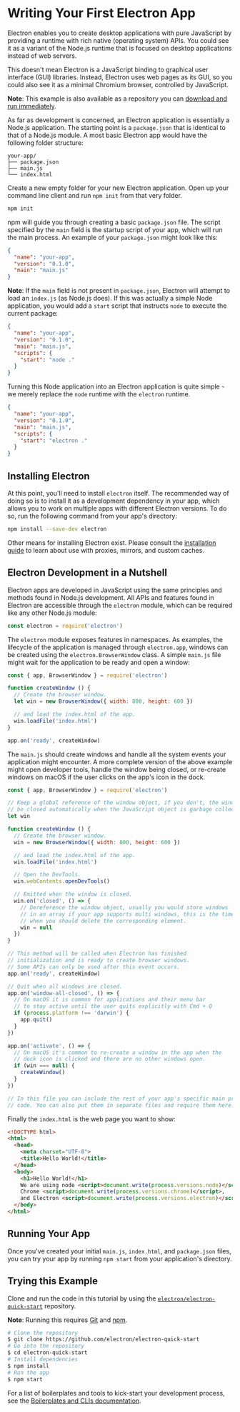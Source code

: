 # Writing Your First Electron App

Electron enables you to create desktop applications with pure JavaScript by
providing a runtime with rich native (operating system) APIs. You could see it
as a variant of the Node.js runtime that is focused on desktop applications
instead of web servers.

This doesn't mean Electron is a JavaScript binding to graphical user interface
(GUI) libraries. Instead, Electron uses web pages as its GUI, so you could also
see it as a minimal Chromium browser, controlled by JavaScript.

**Note**: This example is also available as a repository you can
[download and run immediately](https://github.com/electron/electron-quick-start).

As far as development is concerned, an Electron application is essentially a
Node.js application. The starting point is a `package.json` that is identical
to that of a Node.js module. A most basic Electron app would have the following
folder structure:

```text
your-app/
├── package.json
├── main.js
└── index.html
```

Create a new empty folder for your new Electron application. Open up your
command line client and run `npm init` from that very folder.

```sh
npm init
```

npm will guide you through creating a basic `package.json` file. The script
specified by the `main` field is the startup script of your app, which will
run the main process. An example of your `package.json` might look like this:

```json
{
  "name": "your-app",
  "version": "0.1.0",
  "main": "main.js"
}
```

__Note__: If the `main` field is not present in `package.json`, Electron will
attempt to load an `index.js` (as Node.js does). If this was actually
a simple Node application, you would add a `start` script that instructs `node`
to execute the current package:

```json
{
  "name": "your-app",
  "version": "0.1.0",
  "main": "main.js",
  "scripts": {
    "start": "node ."
  }
}
```

Turning this Node application into an Electron application is quite simple - we
merely replace the `node` runtime with the `electron` runtime.

```json
{
  "name": "your-app",
  "version": "0.1.0",
  "main": "main.js",
  "scripts": {
    "start": "electron ."
  }
}
```

## Installing Electron

At this point, you'll need to install `electron` itself. The recommended way
of doing so is to install it as a development dependency in your app, which
allows you to work on multiple apps with different Electron versions. To do so,
run the following command from your app's directory:

```sh
npm install --save-dev electron
```

Other means for installing Electron exist. Please consult the
[installation guide](installation.md) to learn about use with proxies, mirrors,
and custom caches.

## Electron Development in a Nutshell

Electron apps are developed in JavaScript using the same principles and methods
found in Node.js development. All APIs and features found in Electron are
accessible through the `electron` module, which can be required like any other
Node.js module:

```javascript
const electron = require('electron')
```

The `electron` module exposes features in namespaces. As examples, the lifecycle
of the application is managed through `electron.app`, windows can be created
using the `electron.BrowserWindow` class. A simple `main.js` file might wait
for the application to be ready and open a window:

```javascript
const { app, BrowserWindow } = require('electron')

function createWindow () {
  // Create the browser window.
  let win = new BrowserWindow({ width: 800, height: 600 })

  // and load the index.html of the app.
  win.loadFile('index.html')
}

app.on('ready', createWindow)
```

The `main.js` should create windows and handle all the system events your
application might encounter. A more complete version of the above example
might open developer tools, handle the window being closed, or re-create
windows on macOS if the user clicks on the app's icon in the dock.

```javascript
const { app, BrowserWindow } = require('electron')

// Keep a global reference of the window object, if you don't, the window will
// be closed automatically when the JavaScript object is garbage collected.
let win

function createWindow () {
  // Create the browser window.
  win = new BrowserWindow({ width: 800, height: 600 })

  // and load the index.html of the app.
  win.loadFile('index.html')

  // Open the DevTools.
  win.webContents.openDevTools()

  // Emitted when the window is closed.
  win.on('closed', () => {
    // Dereference the window object, usually you would store windows
    // in an array if your app supports multi windows, this is the time
    // when you should delete the corresponding element.
    win = null
  })
}

// This method will be called when Electron has finished
// initialization and is ready to create browser windows.
// Some APIs can only be used after this event occurs.
app.on('ready', createWindow)

// Quit when all windows are closed.
app.on('window-all-closed', () => {
  // On macOS it is common for applications and their menu bar
  // to stay active until the user quits explicitly with Cmd + Q
  if (process.platform !== 'darwin') {
    app.quit()
  }
})

app.on('activate', () => {
  // On macOS it's common to re-create a window in the app when the
  // dock icon is clicked and there are no other windows open.
  if (win === null) {
    createWindow()
  }
})

// In this file you can include the rest of your app's specific main process
// code. You can also put them in separate files and require them here.
```

Finally the `index.html` is the web page you want to show:

```html
<!DOCTYPE html>
<html>
  <head>
    <meta charset="UTF-8">
    <title>Hello World!</title>
  </head>
  <body>
    <h1>Hello World!</h1>
    We are using node <script>document.write(process.versions.node)</script>,
    Chrome <script>document.write(process.versions.chrome)</script>,
    and Electron <script>document.write(process.versions.electron)</script>.
  </body>
</html>
```

## Running Your App

Once you've created your initial `main.js`, `index.html`, and `package.json`
files, you can try your app by running `npm start` from your application's
directory.

## Trying this Example

Clone and run the code in this tutorial by using the
[`electron/electron-quick-start`][quick-start] repository.

**Note**: Running this requires [Git](https://git-scm.com) and [npm](https://www.npmjs.com/).

```sh
# Clone the repository
$ git clone https://github.com/electron/electron-quick-start
# Go into the repository
$ cd electron-quick-start
# Install dependencies
$ npm install
# Run the app
$ npm start
```

For a list of boilerplates and tools to kick-start your development process,
see the [Boilerplates and CLIs documentation][boilerplates].

[share-data]: ../faq.md#how-to-share-data-between-web-pages
[quick-start]: https://github.com/electron/electron-quick-start
[boilerplates]: ./boilerplates-and-clis.md

